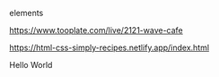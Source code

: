 elements

https://www.tooplate.com/live/2121-wave-cafe

https://html-css-simply-recipes.netlify.app/index.html

Hello World
